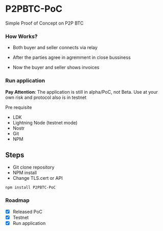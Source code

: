 # P2PBTC-PoC

Simple Proof of Concept on P2P BTC


### How Works?


- Both buyer and seller connects via relay

- After the parties agree in agremment in close bussiness

- Now the buyer and seller shows invoices

### Run application

**Pay Attention**: The application is still in alpha/PoC, not Beta. Use at your own risk and protocol also is in testnet

Pre requisite

- LDK
- Lightning Node (testnet mode) 
- Nostr
- Git
- NPM

## Steps

- Git clone repository
- NPM install
- Change TLS.cert or API

```nppm
npm install P2PBTC-PoC
```

### Roadmap

- [x] Released PoC
- [x] Testnet
- [x] Run application
